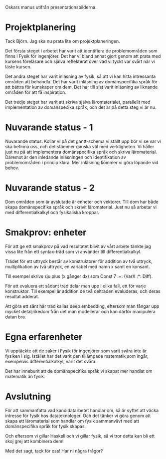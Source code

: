 
Oskars manus utifrån presentationsbilderna.

# Projektplanering

Tack Björn. Jag ska nu prata lite om projektplaneringen.

Det första steget i arbetet har varit att identifiera de problemområden som finns i Fysik för ingenjörer. Det har vi bland annat gjort genom att prata med kursens föreläsare och själva reflekterat över vad vi tyckt var svårt när vi läste kursen.

Det andra steget har varit inläsning av fysik, så att vi kan hitta intressanta områden att behandla. Det har varit inläsning av domänspecifika språk för att bättra för kunskaper om dem. Det har till sist varit inläsning av liknande områden för att få inspiration.

Det tredje steget har varit att skriva själva läromaterialet, parallellt med implementation av domänspecika språk, och det är på detta steg vi är nu.

# Nuvarande status - 1

Nuvarande status. Kollar vi på det gantt-schema vi ställt upp bör vi se var vi ska befinna oss, och det stämmer ganska väl med verkligheten. Vi håller just nu på att implementera domänspecifika språk och skriva läromaterial. Däremot är den inledande inläsningen och identifikation av problemområden i princip klara. Mer inläsning kommer vi göra löpande vid behov.

# Nuvarande status - 2

Dom områden som är avslutade är enheter och vektorer. Till dom har både skapa domänspecifika språk och skrivit läromaterial. Just nu så arbetar vi med differentialkalkyl och fysikaliska kroppar.

# Smakprov: enheter

För att ge ett smakprov på vad resultatet blivit av vårt arbete tänkte jag vissa lite från ett syntax-träd som vi använder till differentialkalkyl.

Trädet för ett uttryck består av konstruktorer för addition av två uttryck, multiplikation av två uttryck, en variabel med namn x samt en konsant.

Till exempel skrivs sju plus (x gånger dx) som Const 7 :+: (VarX :*: Diff).

För att evaluera ett sådant träd delar man upp i olika fall, ett för varje konstruktor. Till exempel är addition de två delträden evaluderas, och deras resultat adderat.

Att göra ett sånt här träd kallas deep embedding, eftersom man fångar upp mycket detaljrikedom från det man modellerar och kan därför manipulera datan bra.

# Egna erfarenheter

Vi upptäckte att de saker i Fysik för ingenjörer som varit svåra inte är fysiken i sig. Istället har det varit den tillämpade matematik som ingår, exempelvis differentialkalkyl, varit det svåra.

Det har inneburit att de domänspecifika språk vi skapat mer handlat om matematik än fysik.

# Avslutning

För att sammanfatta vad kandidatarbetet handlar om, så är syftet att väcka intresse för fysik hos datateknologer. Och det tänker vi göra genom att skapa ett läromaterial som handlar om fysik sammanvävt med att domänspecifika språk för fysik skapas.

Och eftersom vi gillar Haskell och vi gillar fysik, så vi tror detta kan bli ett skoj grej att kombinera dem!

Med det sagt, tack för oss! Har ni några frågor?


